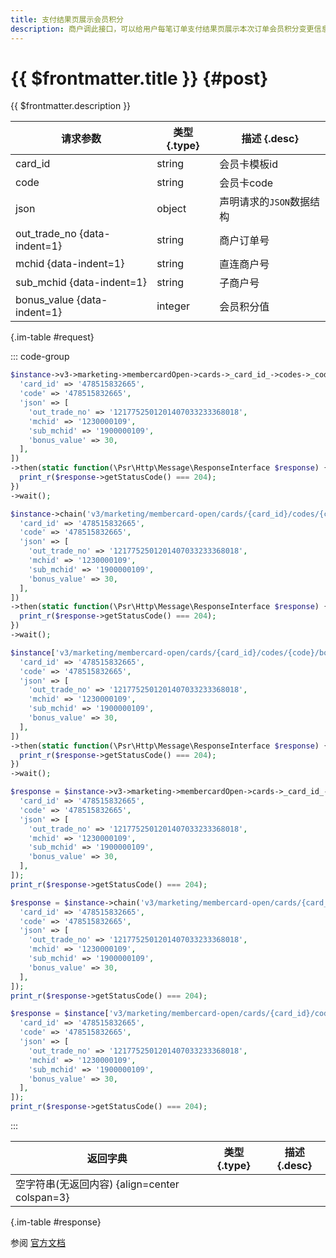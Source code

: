 ```yaml
---
title: 支付结果页展示会员积分
description: 商户调此接口，可以给用户每笔订单支付结果页展示本次订单会员积分变更信息
---
```


# {{ $frontmatter.title }} {#post}

{{ $frontmatter.description }}

| 请求参数 | 类型 {.type} | 描述 {.desc}
| --- | --- | ---
| card_id | string | 会员卡模板id
| code | string | 会员卡code
| json | object | 声明请求的`JSON`数据结构
| out_trade_no {data-indent=1} | string | 商户订单号
| mchid {data-indent=1} | string | 直连商户号
| sub_mchid {data-indent=1} | string | 子商户号
| bonus_value {data-indent=1} | integer | 会员积分值

{.im-table #request}

::: code-group

```php [异步纯链式]
$instance->v3->marketing->membercardOpen->cards->_card_id_->codes->_code_->bonus->prepare->postAsync([
  'card_id' => '478515832665',
  'code' => '478515832665',
  'json' => [
    'out_trade_no' => '1217752501201407033233368018',
    'mchid' => '1230000109',
    'sub_mchid' => '1900000109',
    'bonus_value' => 30,
  ],
])
->then(static function(\Psr\Http\Message\ResponseInterface $response) {
  print_r($response->getStatusCode() === 204);
})
->wait();
```

```php [异步声明式]
$instance->chain('v3/marketing/membercard-open/cards/{card_id}/codes/{code}/bonus/prepare')->postAsync([
  'card_id' => '478515832665',
  'code' => '478515832665',
  'json' => [
    'out_trade_no' => '1217752501201407033233368018',
    'mchid' => '1230000109',
    'sub_mchid' => '1900000109',
    'bonus_value' => 30,
  ],
])
->then(static function(\Psr\Http\Message\ResponseInterface $response) {
  print_r($response->getStatusCode() === 204);
})
->wait();
```

```php [异步属性式]
$instance['v3/marketing/membercard-open/cards/{card_id}/codes/{code}/bonus/prepare']->postAsync([
  'card_id' => '478515832665',
  'code' => '478515832665',
  'json' => [
    'out_trade_no' => '1217752501201407033233368018',
    'mchid' => '1230000109',
    'sub_mchid' => '1900000109',
    'bonus_value' => 30,
  ],
])
->then(static function(\Psr\Http\Message\ResponseInterface $response) {
  print_r($response->getStatusCode() === 204);
})
->wait();
```

```php [同步纯链式]
$response = $instance->v3->marketing->membercardOpen->cards->_card_id_->codes->_code_->bonus->prepare->post([
  'card_id' => '478515832665',
  'code' => '478515832665',
  'json' => [
    'out_trade_no' => '1217752501201407033233368018',
    'mchid' => '1230000109',
    'sub_mchid' => '1900000109',
    'bonus_value' => 30,
  ],
]);
print_r($response->getStatusCode() === 204);
```

```php [同步声明式]
$response = $instance->chain('v3/marketing/membercard-open/cards/{card_id}/codes/{code}/bonus/prepare')->post([
  'card_id' => '478515832665',
  'code' => '478515832665',
  'json' => [
    'out_trade_no' => '1217752501201407033233368018',
    'mchid' => '1230000109',
    'sub_mchid' => '1900000109',
    'bonus_value' => 30,
  ],
]);
print_r($response->getStatusCode() === 204);
```

```php [同步属性式]
$response = $instance['v3/marketing/membercard-open/cards/{card_id}/codes/{code}/bonus/prepare']->post([
  'card_id' => '478515832665',
  'code' => '478515832665',
  'json' => [
    'out_trade_no' => '1217752501201407033233368018',
    'mchid' => '1230000109',
    'sub_mchid' => '1900000109',
    'bonus_value' => 30,
  ],
]);
print_r($response->getStatusCode() === 204);
```

:::

| 返回字典 | 类型 {.type} | 描述 {.desc}
| --- | --- | ---
| 空字符串(无返回内容) {align=center colspan=3}

{.im-table #response}

参阅 [官方文档](https://pay.weixin.qq.com/wiki/doc/apiv3/wxpay/marketing/membercard_open/chapter10_3.shtml)
